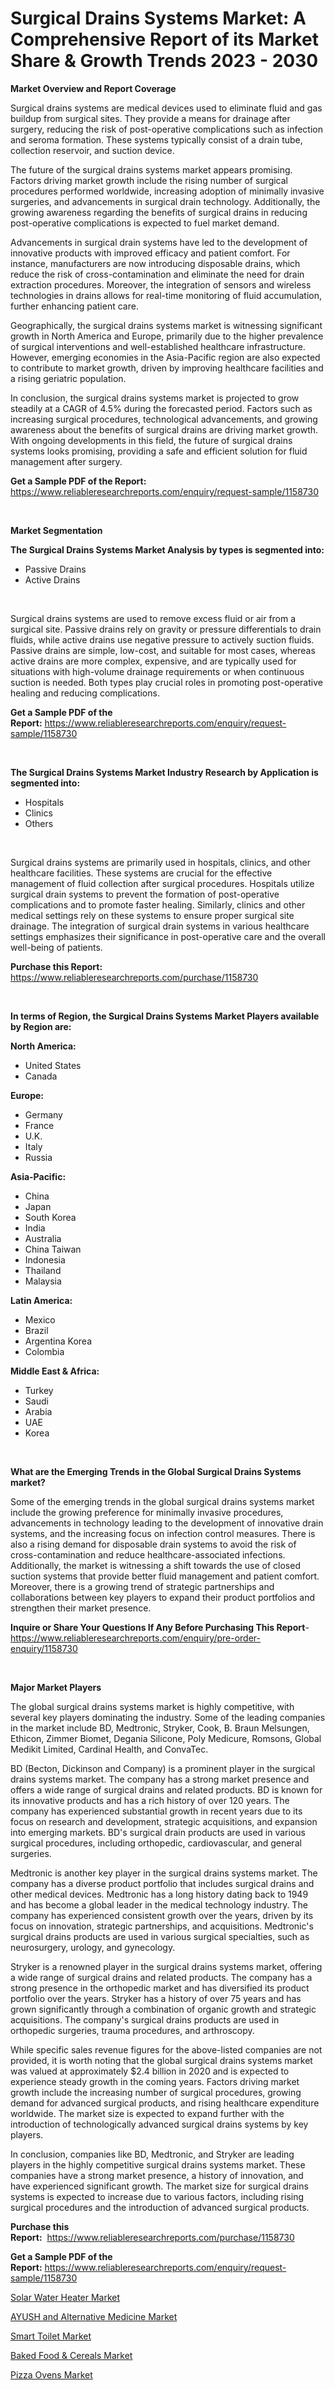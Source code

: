 <p><h1>Surgical Drains Systems Market: A Comprehensive Report of its Market Share & Growth Trends 2023 - 2030</h1></p><p><strong>Market Overview and Report Coverage</strong></p>
<p><p>Surgical drains systems are medical devices used to eliminate fluid and gas buildup from surgical sites. They provide a means for drainage after surgery, reducing the risk of post-operative complications such as infection and seroma formation. These systems typically consist of a drain tube, collection reservoir, and suction device.</p><p>The future of the surgical drains systems market appears promising. Factors driving market growth include the rising number of surgical procedures performed worldwide, increasing adoption of minimally invasive surgeries, and advancements in surgical drain technology. Additionally, the growing awareness regarding the benefits of surgical drains in reducing post-operative complications is expected to fuel market demand.</p><p>Advancements in surgical drain systems have led to the development of innovative products with improved efficacy and patient comfort. For instance, manufacturers are now introducing disposable drains, which reduce the risk of cross-contamination and eliminate the need for drain extraction procedures. Moreover, the integration of sensors and wireless technologies in drains allows for real-time monitoring of fluid accumulation, further enhancing patient care.</p><p>Geographically, the surgical drains systems market is witnessing significant growth in North America and Europe, primarily due to the higher prevalence of surgical interventions and well-established healthcare infrastructure. However, emerging economies in the Asia-Pacific region are also expected to contribute to market growth, driven by improving healthcare facilities and a rising geriatric population.</p><p>In conclusion, the surgical drains systems market is projected to grow steadily at a CAGR of 4.5% during the forecasted period. Factors such as increasing surgical procedures, technological advancements, and growing awareness about the benefits of surgical drains are driving market growth. With ongoing developments in this field, the future of surgical drains systems looks promising, providing a safe and efficient solution for fluid management after surgery.</p></p>
<p><strong>Get a Sample PDF of the Report:</strong> <a href="https://www.reliableresearchreports.com/enquiry/request-sample/1158730">https://www.reliableresearchreports.com/enquiry/request-sample/1158730</a></p>
<p>&nbsp;</p>
<p><strong>Market Segmentation</strong></p>
<p><strong>The Surgical Drains Systems Market Analysis by types is segmented into:</strong></p>
<p><ul><li>Passive Drains</li><li>Active Drains</li></ul></p>
<p>&nbsp;</p>
<p><p>Surgical drains systems are used to remove excess fluid or air from a surgical site. Passive drains rely on gravity or pressure differentials to drain fluids, while active drains use negative pressure to actively suction fluids. Passive drains are simple, low-cost, and suitable for most cases, whereas active drains are more complex, expensive, and are typically used for situations with high-volume drainage requirements or when continuous suction is needed. Both types play crucial roles in promoting post-operative healing and reducing complications.</p></p>
<p><strong>Get a Sample PDF of the Report:</strong>&nbsp;<a href="https://www.reliableresearchreports.com/enquiry/request-sample/1158730">https://www.reliableresearchreports.com/enquiry/request-sample/1158730</a></p>
<p>&nbsp;</p>
<p><strong>The Surgical Drains Systems Market Industry Research by Application is segmented into:</strong></p>
<p><ul><li>Hospitals</li><li>Clinics</li><li>Others</li></ul></p>
<p>&nbsp;</p>
<p><p>Surgical drains systems are primarily used in hospitals, clinics, and other healthcare facilities. These systems are crucial for the effective management of fluid collection after surgical procedures. Hospitals utilize surgical drain systems to prevent the formation of post-operative complications and to promote faster healing. Similarly, clinics and other medical settings rely on these systems to ensure proper surgical site drainage. The integration of surgical drain systems in various healthcare settings emphasizes their significance in post-operative care and the overall well-being of patients.</p></p>
<p><strong>Purchase this Report:</strong>&nbsp; <a href="https://www.reliableresearchreports.com/purchase/1158730">https://www.reliableresearchreports.com/purchase/1158730</a></p>
<p>&nbsp;</p>
<p><strong>In terms of Region, the Surgical Drains Systems Market Players available by Region are:</strong></p>
<p>
    <p> <strong> North America: </strong>
        <ul>
            <li>United States</li>
            <li>Canada</li>
        </ul>
        </p> 
    <p> <strong> Europe: </strong>
        <ul>
            <li>Germany</li>
            <li>France</li>
            <li>U.K.</li>
            <li>Italy</li>
            <li>Russia</li>
        </ul>
        </p> 
    <p> <strong> Asia-Pacific: </strong>
        <ul>
            <li>China</li>
            <li>Japan</li>
            <li>South Korea</li>
            <li>India</li>
            <li>Australia</li>
            <li>China Taiwan</li>
            <li>Indonesia</li>
            <li>Thailand</li>
            <li>Malaysia</li>
        </ul>
        </p> 
    <p> <strong> Latin America: </strong>
        <ul>
            <li>Mexico</li>
            <li>Brazil</li>
            <li>Argentina Korea</li>
            <li>Colombia</li>
        </ul>
        </p> 
    <p> <strong> Middle East & Africa: </strong>
        <ul>
            <li>Turkey</li>
            <li>Saudi</li>
            <li>Arabia</li>
            <li>UAE</li>
            <li>Korea</li>
        </ul>
    </p>
    </p>
<p>&nbsp;</p>
<p><strong>What are the Emerging Trends in the Global Surgical Drains Systems market?</strong></p>
<p><p>Some of the emerging trends in the global surgical drains systems market include the growing preference for minimally invasive procedures, advancements in technology leading to the development of innovative drain systems, and the increasing focus on infection control measures. There is also a rising demand for disposable drain systems to avoid the risk of cross-contamination and reduce healthcare-associated infections. Additionally, the market is witnessing a shift towards the use of closed suction systems that provide better fluid management and patient comfort. Moreover, there is a growing trend of strategic partnerships and collaborations between key players to expand their product portfolios and strengthen their market presence.</p></p>
<p><strong>Inquire or Share Your Questions If Any Before Purchasing This Report</strong>- <a href="https://www.reliableresearchreports.com/enquiry/pre-order-enquiry/1158730">https://www.reliableresearchreports.com/enquiry/pre-order-enquiry/1158730</a></p>
<p>&nbsp;</p>
<p><strong>Major Market Players</strong></p>
<p><p>The global surgical drains systems market is highly competitive, with several key players dominating the industry. Some of the leading companies in the market include BD, Medtronic, Stryker, Cook, B. Braun Melsungen, Ethicon, Zimmer Biomet, Degania Silicone, Poly Medicure, Romsons, Global Medikit Limited, Cardinal Health, and ConvaTec.</p><p>BD (Becton, Dickinson and Company) is a prominent player in the surgical drains systems market. The company has a strong market presence and offers a wide range of surgical drains and related products. BD is known for its innovative products and has a rich history of over 120 years. The company has experienced substantial growth in recent years due to its focus on research and development, strategic acquisitions, and expansion into emerging markets. BD's surgical drain products are used in various surgical procedures, including orthopedic, cardiovascular, and general surgeries.</p><p>Medtronic is another key player in the surgical drains systems market. The company has a diverse product portfolio that includes surgical drains and other medical devices. Medtronic has a long history dating back to 1949 and has become a global leader in the medical technology industry. The company has experienced consistent growth over the years, driven by its focus on innovation, strategic partnerships, and acquisitions. Medtronic's surgical drains products are used in various surgical specialties, such as neurosurgery, urology, and gynecology.</p><p>Stryker is a renowned player in the surgical drains systems market, offering a wide range of surgical drains and related products. The company has a strong presence in the orthopedic market and has diversified its product portfolio over the years. Stryker has a history of over 75 years and has grown significantly through a combination of organic growth and strategic acquisitions. The company's surgical drains products are used in orthopedic surgeries, trauma procedures, and arthroscopy.</p><p>While specific sales revenue figures for the above-listed companies are not provided, it is worth noting that the global surgical drains systems market was valued at approximately $2.4 billion in 2020 and is expected to experience steady growth in the coming years. Factors driving market growth include the increasing number of surgical procedures, growing demand for advanced surgical products, and rising healthcare expenditure worldwide. The market size is expected to expand further with the introduction of technologically advanced surgical drains systems by key players.</p><p>In conclusion, companies like BD, Medtronic, and Stryker are leading players in the highly competitive surgical drains systems market. These companies have a strong market presence, a history of innovation, and have experienced significant growth. The market size for surgical drains systems is expected to increase due to various factors, including rising surgical procedures and the introduction of advanced surgical products.</p></p>
<p><strong>Purchase this Report:</strong>&nbsp;&nbsp;<a href="https://www.reliableresearchreports.com/purchase/1158730">https://www.reliableresearchreports.com/purchase/1158730</a></p>
<p></p>
<p><strong>Get a Sample PDF of the Report:</strong>&nbsp;<a href="https://www.reliableresearchreports.com/enquiry/request-sample/1158730">https://www.reliableresearchreports.com/enquiry/request-sample/1158730</a></p>
<p><p><a href="https://medium.com/@ollierippin/solar-water-heater-market-size-growth-forecast-2023-2030-9c000af9b331">Solar Water Heater Market</a></p><p><a href="https://github.com/GroverBarry/Market-Research-Report-List-1/blob/main/ayush-and-alternative-medicine-market.md">AYUSH and Alternative Medicine Market</a></p><p><a href="https://www.linkedin.com/pulse/smart-toilet-market-size-share-amp-trends-analysis-report-application-twgkf/">Smart Toilet Market</a></p><p><a href="https://github.com/RickHolmes3/Market-Research-Report-List-1/blob/main/baked-food-cereals-market.md">Baked Food & Cereals Market</a></p><p><a href="https://www.linkedin.com/pulse/pizza-ovens-market-insights-players-forecast-till-2030-reportprime-bhfvf/">Pizza Ovens Market</a></p></p>